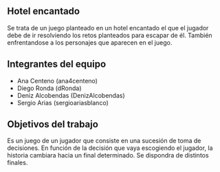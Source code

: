  ##  Hotel encantado
Se trata de un juego planteado en un hotel encantado el que el jugador debe de ir resolviendo los retos planteados para escapar de él.
También enfrentandose a los personajes que aparecen en el juego.

## Integrantes del equipo

- Ana Centeno (ana4centeno)
- Diego Ronda (dRonda)
- Deniz Alcobendas (DenizAlcobendas)
- Sergio Arias (sergioariasblanco)


## Objetivos del trabajo
Es un juego de un jugador que consiste en una sucesión de toma de decisiones.
En función de la decisión que vaya escogiendo el jugador, la historia cambiara hacia un final determinado.
Se dispondra de distintos finales.

